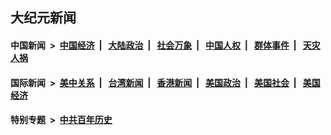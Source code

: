 ## 大纪元新闻

#### 中国新闻 &nbsp;>&nbsp; [中国经济](indexes/ncid283/README.md?09280045) &nbsp;| &nbsp; [大陆政治](indexes/ncid277/README.md?09280045) &nbsp;| &nbsp; [社会万象](indexes/ncid282/README.md?09280045) &nbsp;| &nbsp; [中国人权](indexes/ncid278/README.md?09280045) &nbsp;| &nbsp; [群体事件](indexes/ncid279/README.md?09280045) &nbsp;| &nbsp; [天灾人祸](indexes/ncid280/README.md?09280045)

#### 国际新闻 &nbsp;>&nbsp; [美中关系](indexes/nf1412576/README.md?09280045) &nbsp;| &nbsp; [台湾新闻](indexes/ncid1349361/README.md?09280045) &nbsp;| &nbsp; [香港新闻](indexes/ncid1349362/README.md?09280045) &nbsp;| &nbsp; [美国政治](indexes/ncid1078159/README.md?09280045) &nbsp;| &nbsp; [美国社会](indexes/ncid1078160/README.md?09280045) &nbsp;| &nbsp; [美国经济](indexes/ncid1078158/README.md?09280045)

#### 特别专题 &nbsp;>&nbsp; [中共百年历史](https://github.com/easy2view/epoch-special/blob/master/README.md?09280045)  
